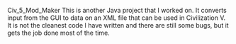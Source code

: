 Civ_5_Mod_Maker
This is another Java project that I worked on. It converts input from the GUI to data on an XML file that can be used in Civilization V. It is not the cleanest code I have written and there are still some bugs, but it gets the job done most of the time.
